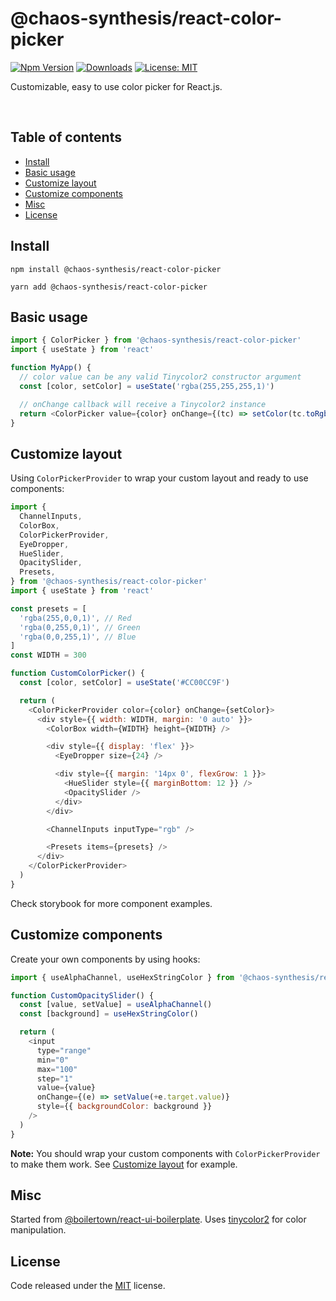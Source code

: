 # @chaos-synthesis/react-color-picker

[![Npm Version](https://img.shields.io/npm/v/@chaos-synthesis/react-color-picker.svg?style=flat-square)](https://www.npmjs.com/package/@chaos-synthesis/react-color-picker)
[![Downloads](https://img.shields.io/npm/dm/@chaos-synthesis/react-color-picker.svg?style=flat-square)](https://www.npmjs.com/package/@chaos-synthesis/react-color-picker)
[![License: MIT](https://img.shields.io/badge/License-MIT-yellow.svg)][license-url]

Customizable, easy to use color picker for React.js.

<br />

## Table of contents

- [Install](#install)
- [Basic usage](#basic-usage)
- [Customize layout](#customize-layout)
- [Customize components](#customize-components)
- [Misc](#misc)
- [License](#license)

## Install

```
npm install @chaos-synthesis/react-color-picker
```

```
yarn add @chaos-synthesis/react-color-picker
```

## Basic usage

```js
import { ColorPicker } from '@chaos-synthesis/react-color-picker'
import { useState } from 'react'

function MyApp() {
  // color value can be any valid Tinycolor2 constructor argument
  const [color, setColor] = useState('rgba(255,255,255,1)')

  // onChange callback will receive a Tinycolor2 instance
  return <ColorPicker value={color} onChange={(tc) => setColor(tc.toRgbString())} presets={['rgba(100,255,150,1)']} />
}
```

## Customize layout

Using `ColorPickerProvider` to wrap your custom layout and ready to use components:

```js
import {
  ChannelInputs,
  ColorBox,
  ColorPickerProvider,
  EyeDropper,
  HueSlider,
  OpacitySlider,
  Presets,
} from '@chaos-synthesis/react-color-picker'
import { useState } from 'react'

const presets = [
  'rgba(255,0,0,1)', // Red
  'rgba(0,255,0,1)', // Green
  'rgba(0,0,255,1)', // Blue
]
const WIDTH = 300

function CustomColorPicker() {
  const [color, setColor] = useState('#CC00CC9F')

  return (
    <ColorPickerProvider color={color} onChange={setColor}>
      <div style={{ width: WIDTH, margin: '0 auto' }}>
        <ColorBox width={WIDTH} height={WIDTH} />

        <div style={{ display: 'flex' }}>
          <EyeDropper size={24} />

          <div style={{ margin: '14px 0', flexGrow: 1 }}>
            <HueSlider style={{ marginBottom: 12 }} />
            <OpacitySlider />
          </div>
        </div>

        <ChannelInputs inputType="rgb" />

        <Presets items={presets} />
      </div>
    </ColorPickerProvider>
  )
}
```

Check storybook for more component examples.

## Customize components

Create your own components by using hooks:

```js
import { useAlphaChannel, useHexStringColor } from '@chaos-synthesis/react-color-picker'

function CustomOpacitySlider() {
  const [value, setValue] = useAlphaChannel()
  const [background] = useHexStringColor()

  return (
    <input
      type="range"
      min="0"
      max="100"
      step="1"
      value={value}
      onChange={(e) => setValue(+e.target.value)}
      style={{ backgroundColor: background }}
    />
  )
}
```

**Note:** You should wrap your custom components with `ColorPickerProvider` to make them work. See [Customize layout](#customize-layout) for example.

## Misc

Started from [@boilertown/react-ui-boilerplate](https://github.com/boilertown/react-ui-boilerplate). Uses [tinycolor2](https://www.npmjs.com/package/tinycolor2) for color manipulation.

## License

Code released under the [MIT][license-url] license.

[license-url]: https://github.com/chaos-synthesis/react-color-picker/blob/main/LICENSE
